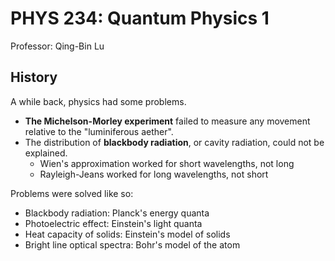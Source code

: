 # PHYS 234: Quantum Physics 1

Professor: Qing-Bin Lu

## History

A while back, physics had some problems.

- **The Michelson-Morley experiment** failed to measure any movement relative to the "luminiferous aether".
- The distribution of **blackbody radiation**, or cavity radiation, could not be explained.
  - Wien's approximation worked for short wavelengths, not long
  - Rayleigh-Jeans worked for long wavelengths, not short

Problems were solved like so:

- Blackbody radiation: Planck's energy quanta
- Photoelectric effect: Einstein's light quanta
- Heat capacity of solids: Einstein's model of solids
- Bright line optical spectra: Bohr's model of the atom
